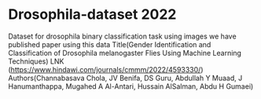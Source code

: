 # Drosophila-dataset 2022
Dataset for drosophila  binary classification task using images 
we have published paper using this data Title(Gender Identification and Classification of Drosophila melanogaster Flies Using Machine Learning Techniques)
LNK (https://www.hindawi.com/journals/cmmm/2022/4593330/)
Authors(Channabasava Chola, JV Benifa, DS Guru, Abdullah Y Muaad, J Hanumanthappa, Mugahed A Al-Antari, Hussain AlSalman, Abdu H Gumaei)

